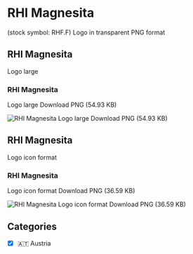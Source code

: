 # RHI Magnesita
 (stock symbol: RHF.F) Logo in transparent PNG format

## RHI Magnesita
 Logo large

### RHI Magnesita
 Logo large Download PNG (54.93 KB)

![RHI Magnesita
 Logo large Download PNG (54.93 KB)](/img/orig/RHF.F_BIG-85fb2f82.png)

## RHI Magnesita
 Logo icon format

### RHI Magnesita
 Logo icon format Download PNG (36.59 KB)

![RHI Magnesita
 Logo icon format Download PNG (36.59 KB)](/img/orig/RHF.F-425332da.png)



## Categories
- [x] 🇦🇹 Austria

